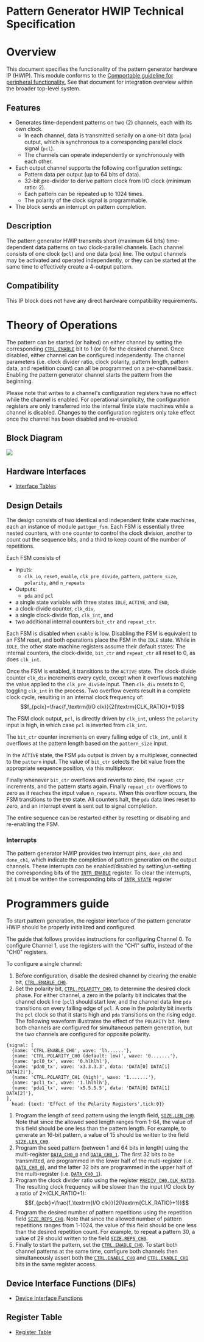 # Pattern Generator HWIP Technical Specification

# Overview

This document specifies the functionality of the pattern generator hardware IP (HWIP).
This module conforms to the [Comportable guideline for peripheral functionality.](../../../doc/contributing/hw/comportability/README.md)
See that document for integration overview within the broader top-level system.

## Features

- Generates time-dependent patterns on two (2) channels, each with its own clock.
   - In each channel, data is transmitted serially on a one-bit data (`pda`) output, which is synchronous to a corresponding parallel clock signal (`pcl`).
   - The channels can operate independently or synchronously with each other.
- Each output channel supports the following configuration settings:
    - Pattern data per output (up to 64 bits of data).
    - 32-bit pre-divider to derive pattern clock from I/O clock (minimum ratio: 2).
    - Each pattern can be repeated up to 1024 times.
    - The polarity of the clock signal is programmable.
- The block sends an interrupt on pattern completion.

## Description

The pattern generator HWIP transmits short (maximum 64 bits) time-dependent data patterns on two clock-parallel channels.
Each channel consists of one clock (`pcl`) and one data (`pda`) line.
The output channels may be activated and operated independently, or they can be started at the same time to effectively create a 4-output pattern.

## Compatibility

This IP block does not have any direct hardware compatibility requirements.

# Theory of Operations

The pattern can be started (or halted) on either channel by setting the corresponding [`CTRL.ENABLE`](data/pattgen.hjson#ctrl) bit to 1 (or 0) for the desired channel.
Once disabled, either channel can be configured independently.
The channel parameters (i.e. clock divider ratio, clock polarity, pattern length, pattern data, and repetition count) can all be programmed on a per-channel basis.
Enabling the pattern generator channel starts the pattern from the beginning.

Please note that writes to a channel's configuration registers have no effect while the channel is enabled.
For operational simplicity, the configuration registers are only transferred into the internal finite state machines while a channel is disabled.
Changes to the configuration registers only take effect once the channel has been disabled and re-enabled.

## Block Diagram

![](./doc/pattgen_block_diagram.svg)

## Hardware Interfaces

* [Interface Tables](data/pattgen.hjson#interfaces)

## Design Details

The design consists of two identical and independent finite state machines, each an instance of module `pattgen_fsm`.
Each FSM is essentially three nested counters, with one counter to control the clock division, another to count out the sequence bits, and a third to keep count of the number of repetitions.

Each FSM consists of
- Inputs:
    - `clk_io`, `reset`, `enable`, `clk_pre_divide`, `pattern`, `pattern_size`, `polarity`,  and `n_repeats`
- Outputs:
    - `pda` and `pcl`
- a single state variable with three states `IDLE`, `ACTIVE`, and `END`,
- a clock-divide counter, `clk_div`,
- a single clock-divide flop, `clk_int`, and
- two additional internal counters `bit_ctr` and `repeat_ctr`.

Each FSM is disabled when `enable` is low.
Disabling the FSM is equivalent to an FSM reset, and both operations place the FSM in the `IDLE` state.
While in `IDLE`, the other state machine registers assume their default states:
The internal counters, the clock-divide, `bit_ctr` and `repeat_ctr` all reset to 0, as does `clk_int`.

Once the FSM is enabled, it transitions to the `ACTIVE` state.
The clock-divide counter `clk_div` increments every cycle, except when it overflows matching the value applied to the `clk_pre_divide` input.
Then `clk_div` resets to 0, toggling `clk_int` in the process.
Two overflow events result in a complete clock cycle, resulting in an internal clock frequency of:
$$f_{pclx}=\frac{f_\textrm{I/O clk}}{2(\textrm{CLK_RATIO}+1)}$$

The FSM clock output, `pcl`, is directly driven by `clk_int`, unless the `polarity` input is high, in which case `pcl` is inverted from `clk_int`.

The `bit_ctr` counter increments on every falling edge of `clk_int`, until it overflows at the pattern length based on the `pattern_size` input.

In the `ACTIVE` state, the FSM `pda` output is driven by a multiplexer, connected to the `pattern` input.
The value of `bit_ctr` selects the bit value from the appropriate sequence position, via this multiplexor.

Finally whenever `bit_ctr` overflows and reverts to zero, the `repeat_ctr` increments, and the pattern starts again.
Finally `repeat_ctr` overflows to zero as it reaches the input value `n_repeats`.
When this overflow occurs, the FSM transitions to the `END` state.
All counters halt, the `pda` data lines reset to zero, and an interrupt event is sent out to signal completion.

The entire sequence can be restarted either by resetting or disabling and re-enabling the FSM.

### Interrupts

The pattern generator HWIP provides two interrupt pins, `done_ch0` and `done_ch1`, which indicate the completion of pattern generation on the output channels.
These interrupts can be enabled/disabled by setting/un-setting the corresponding bits of the [`INTR_ENABLE`](data/pattgen.hjson#intr_enable) register.
To clear the interrupts, bit `1` must be written the corresponding bits of [`INTR_STATE`](data/pattgen.hjson#intr_state) register

# Programmers guide

To start pattern generation, the register interface of the pattern generator HWIP should be properly initialized and configured.

The guide that follows provides instructions for configuring Channel 0.
To configure Channel 1, use the registers with the "CH1" suffix, instead of the "CH0" registers.

To configure a single channel:
1. Before configuration, disable the desired channel by clearing the enable bit, [`CTRL.ENABLE_CH0`](data/pattgen.hjson#ctrl).
1. Set the polarity bit, [`CTRL.POLARITY_CH0`](data/pattgen.hjson#ctrl), to determine the desired clock phase.
For either channel, a zero in the polarity bit indicates that the channel clock line (`pcl`) should start low, and the channel data line `pda` transitions on every falling edge of `pcl`.
A one in the polarity bit inverts the `pcl` clock so that it starts high and `pda` transitions on the rising edge.
The following waveform illustrates the effect of the `POLARITY` bit.
Here both channels are configured for simultaneous pattern generation, but the two channels are configured for opposite polarity.
```wavejson
{signal: [
  {name: 'CTRL.ENABLE_CH0', wave: 'lh......'},
  {name: 'CTRL.POLARITY_CH0 (default: low)', wave: '0.......'},
  {name: 'pcl0_tx', wave: '0.hlhlhl'},
  {name: 'pda0_tx', wave: 'x3.3.3.3', data: 'DATA[0] DATA[1] DATA[2]'},
  {name: 'CTRL.POLARITY_CH1 (high)', wave: '1.......'},
  {name: 'pcl1_tx', wave: '1.lhlhlh'},
  {name: 'pda1_tx', wave: 'x5.5.5.5', data: 'DATA[0] DATA[1] DATA[2]'},
],
  head: {text: 'Effect of the Polarity Registers',tick:0}}
```

1. Program the length of seed pattern using the length field, [`SIZE.LEN_CH0`](data/pattgen.hjson#size).
Note that since the allowed seed length ranges from 1-64, the value of this field should be one less than the pattern length.
For example, to generate an 16-bit pattern, a value of 15 should be written to the field [`SIZE.LEN_CH0`](data/pattgen.hjson#size).
1. Program the seed pattern (between 1 and 64 bits in length) using the multi-register [`DATA_CH0_0`](data/pattgen.hjson#data_ch0_0) and [`DATA_CH0_1`](data/pattgen.hjson#data_ch0_1).
The first 32 bits to be transmitted, are programmed in the lower half of the multi-register (i.e. [`DATA_CH0_0`](data/pattgen.hjson#data_ch0_0)), and the latter 32 bits are programmed in the upper half of the multi-register (i.e. [`DATA_CH0_1`](data/pattgen.hjson#data_ch0_1)).
1. Program the clock divider ratio using the register [`PREDIV_CH0.CLK_RATIO`](data/pattgen.hjson#prediv_ch0).
The resulting clock frequency will be slower than the input I/O clock by a ratio of 2&times;(CLK_RATIO+1):
$$f_{pclx}=\frac{f_\textrm{I/O clk}}{2(\textrm{CLK_RATIO}+1)}$$
1. Program the desired number of pattern repetitions using the repetition field [`SIZE.REPS_CH0`](data/pattgen.hjson#size).
Note that since the allowed number of pattern repetitions ranges from 1-1024, the value of this field should be one less than the desired repetition count.
For example, to repeat a pattern 30, a value of 29 should written to the field [`SIZE.REPS_CH0`](data/pattgen.hjson#size).
1. Finally to start the pattern, set the [`CTRL.ENABLE_CH0`](data/pattgen.hjson#ctrl).
To start both channel patterns at the same time, configure both channels then simultaneously assert both the [`CTRL.ENABLE_CH0`](data/pattgen.hjson#ctrl) and [`CTRL.ENABLE_CH1`](data/pattgen.hjson#ctrl) bits in the same register access.

## Device Interface Functions (DIFs)

- [Device Interface Functions](../../../sw/device/lib/dif/dif_pattgen.h)

## Register Table

* [Register Table](data/pattgen.hjson#registers)
